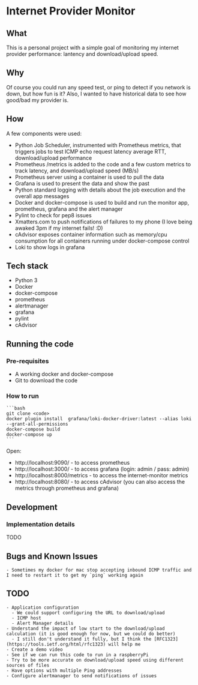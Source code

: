 # Internet Provider Monitor

## What

This is a personal project with a simple goal of monitoring my internet provider performance: lantency and download/upload speed.

## Why

Of course you could run any speed test, or ping to detect if you network is down, but how fun is it? Also, I wanted to have historical data to see how good/bad my provider is.

## How

A few components were used:

- Python Job Scheduler, instrumented with Prometheus metrics, that triggers jobs to test ICMP echo request latency average RTT, download/upload performance
- Prometheus /metrics is added to the code and a few custom metrics to track latency, and download/upload speed (MB/s)
- Prometheus server using a container is used to pull the data
- Grafana is used to present the data and show the past
- Python standard logging with details about the job execution and the overall app messages
- Docker and docker-compose is used to build and run the monitor app, prometheus, grafana and the alert manager
- Pylint to check for pep8 issues
- Xmatters.com to push notifications of failures to my phone (I love being awaked 3pm if my internet fails! :D)
- cAdvisor exposes container information such as memory/cpu consumption for all containers running under docker-compose control
- Loki to show logs in grafana

## Tech stack

- Python 3
- Docker
- docker-compose
- prometheus
- alertmanager
- grafana
- pylint
- cAdvisor

## Running the code

### Pre-requisites

- A working docker and docker-compose
- Git to download the code

### How to run

    ```bash
    git clone <code>
    docker plugin install  grafana/loki-docker-driver:latest --alias loki --grant-all-permissions
    docker-compose build
    docker-compose up
    ```

Open:
- http://localhost:9090/ - to access prometheus
- http://localhost:3000/ - to access grafana (login: admin / pass: admin)
- http://localhost:8000/metrics - to access the internet-monitor metrics
- http://localhost:8080/ - to access cAdvisor (you can also access the metrics through prometheus and grafana)

## Development

### Implementation details

TODO

## Bugs and Known Issues

    - Sometimes my docker for mac stop accepting inbound ICMP traffic and I need to restart it to get my `ping` working again

## TODO

    - Application configuration 
      - We could support configuring the URL to download/upload
      - ICMP host
      - Alert Manager details
    - Understand the impact of low start to the download/upload calculation (it is good enough for now, but we could do better)
      - I still don't understand it fully, but I think the [RFC1323](https://tools.ietf.org/html/rfc1323) will help me
    - Create a demo video
    - See if we can run this code to run in a raspberryPi
    - Try to be more accurate on download/upload speed using different sources of files
    - Have options with multiple Ping addresses
    - Configure alertmanager to send notifications of issues
